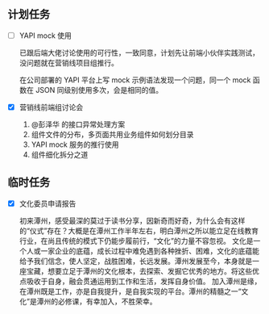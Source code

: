 ## 计划任务

- [ ] YAPI mock 使用

  已跟后端大佬讨论使用的可行性，一致同意，计划先让前端小伙伴实践测试，没问题就在营销线项目组推行。

  在公司部署的 YAPI 平台上写 mock 示例语法发现一个问题，同一个 mock 函数在 JSON 同级别使用多次，会是相同的值。

- [x] 营销线前端组讨论会

  1. @彭泽华 的接口异常处理方案
  2. 组件文件的分布，多页面共用业务组件如何划分目录
  3. YAPI mock 服务的推行使用
  4. 组件细化拆分之道

## 临时任务

- [x] 文化委员申请报告

  初来潭州，感受最深的莫过于读书分享，因新奇而好奇，为什么会有这样的“仪式”存在？大概是在潭州工作半年左右，明白潭州之所以能立足在线教育行业，在尚且传统的模式下仍能步履前行，“文化”的力量不容忽视。
  文化是一个人或一家企业的底蕴，成长过程中难免遇到各种挫折、困难，文化的底蕴能给予我们信念，使人坚定，战胜困难，长远发展。潭州发展至今，本身就是一座宝藏，想要立足于潭州的文化根本，去探索、发掘它优秀的地方。将这些优点吸收于自身，融会贯通运用到工作和生活，发挥自身价值。
  加入潭州是缘，在潭州既是工作，亦是自我提升，是自我实现的平台。潭州的精髓之一“文化”是潭州的必修课，有幸加入，不胜荣幸。
